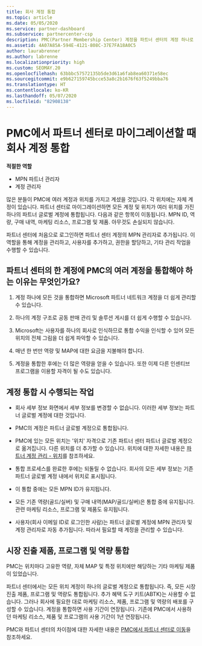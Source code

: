 ```yaml
---
title: 회사 계정 통합
ms.topic: article
ms.date: 05/05/2020
ms.service: partner-dashboard
ms.subservice: partnercenter-csp
description: PMC(Partner Membership Center) 계정을 파트너 센터의 계정 하나로 통합하는 방법에 대해 알아봅니다. PMC에서 파트너 센터로 마이그레이션하는 데 적용됩니다.
ms.assetid: 4A07A85A-594E-4121-808C-37E7FA18A0C5
author: laurabrenner
ms.author: labrenne
ms.localizationpriority: high
ms.custom: SEOMAY.20
ms.openlocfilehash: 63bbbc57572135b5de3d61a6fab8ea60371e58ec
ms.sourcegitcommit: e9b627159745bcce53a8c2b1676f63f5249bba76
ms.translationtype: HT
ms.contentlocale: ko-KR
ms.lasthandoff: 05/07/2020
ms.locfileid: "82908138"
---
```

# <a name="consolidate-your-company-accounts-when-migrating-from-pmc-to-partner-center"></a>PMC에서 파트너 센터로 마이그레이션할 때 회사 계정 통합

**적절한 역할**

- MPN 파트너 관리자
- 계정 관리자

많은 분들이 PMC에 여러 계정과 위치를 가지고 계셨을 것입니다. 각 위치에는 자체 계정이 있습니다. 파트너 센터로 마이그레이션하면 모든 계정 및 위치가 여러 위치를 가진 하나의 파트너 글로벌 계정에 통합됩니다. 다음과 같은 항목이 이동됩니다. MPN ID, 역량, 구매 내역, 마케팅 리소스, 프로그램 및 제품. 아무것도 손실되지 않습니다.

파트너 센터에 처음으로 로그인하면 파트너 센터 계정의 MPN 관리자로 추가됩니다. 이 역할을 통해 계정을 관리하고, 사용자를 추가하고, 권한을 할당하고, 기타 관리 작업을 수행할 수 있습니다.

## <a name="why-should-you-consolidate-your-multiple-accounts-in-pmc-into-one-account-in-partner-center"></a>파트너 센터의 한 계정에 PMC의 여러 계정을 통합해야 하는 이유는 무엇인가요?

1. 계정 하나에 모든 것을 통합하면 Microsoft 파트너 네트워크 계정을 더 쉽게 관리할 수 있습니다.

2. 하나의 계정 구조로 공동 판매 관리 및 솔루션 게시를 더 쉽게 수행할 수 있습니다.

3. Microsoft는 사용자를 하나의 회사로 인식하므로 통합 수익을 인식할 수 있어 모든 위치의 전체 그림을 더 쉽게 파악할 수 있습니다.  

4. 매년 한 번만 역량 및 MAP에 대한 요금을 지불해야 합니다.

5. 계정을 통합한 후에는 더 많은 역량을 얻을 수 있습니다. 또한 이제 다른 인센티브 프로그램을 이용할 자격이 될 수도 있습니다.


## <a name="what-happens-during-consolidation-of-accounts"></a>계정 통합 시 수행되는 작업

- 회사 세부 정보 화면에서 세부 정보를 변경할 수 없습니다. 이러한 세부 정보는 파트너 글로벌 계정에 대한 것입니다. 

- PMC의 계정은 파트너 글로벌 계정으로 통합됩니다.

- PMC에 있는 모든 위치는 '위치' 자격으로 기존 파트너 센터 파트너 글로벌 계정으로 옮겨집니다. 다른 위치를 더 추가할 수 있습니다. 위치에 대한 자세한 내용은 [파트너 계정 관리 - 위치](manage-locations.md)를 참조하세요.

- 통합 프로세스를 완료한 후에는 되돌릴 수 없습니다. 회사의 모든 세부 정보는 기존 파트너 글로벌 계정 내에서 위치로 표시됩니다. 

- 이 통합 중에는 모든 MPN ID가 유지됩니다.

- 모든 기존 역량(골드/실버) 및 구매 내역(MAP/골드/실버)은 통합 중에 유지됩니다. 관련 마케팅 리소스, 프로그램 및 제품도 유지됩니다.

- 사용자(회사 이메일 ID로 로그인한 사람)는 파트너 글로벌 계정에 MPN 관리자 및 계정 관리자로 자동 추가됩니다. 따라서 필요할 때 계정을 관리할 수 있습니다.

## <a name="consolidating-your-go-to-market-offers-programs-and-competencies"></a>시장 진출 제품, 프로그램 및 역량 통합

PMC는 위치마다 고유한 역량, 자체 MAP 및 특정 위치에만 해당하는 기타 마케팅 제품이 있었습니다.

파트너 센터에서는 모든 위치 계정이 하나의 글로벌 계정으로 통합됩니다. 즉, 모든 시장 진출 제품, 프로그램 및 역량도 통합됩니다. 추가 혜택 도구 키트(ABTK)는 사용할 수 없습니다. 그러나 회사에 필요한 대로 마케팅 리소스, 제품, 프로그램 및 역량의 배포를 구성할 수 있습니다. 계정을 통합하면 사용 기간이 연장됩니다. 기존에 PMC에서 사용하던 마케팅 리소스, 제품 및 프로그램의 사용 기간이 1년 연장됩니다.

PMC와 파트너 센터의 차이점에 대한 자세한 내용은 [PMC에서 파트너 센터로 이동](guide-to-migration.md)을 참조하세요.

